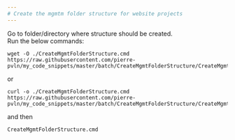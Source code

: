 ```yaml
--- 
# Create the mgmtm folder structure for website projects
--- 
```

Go to folder/directory where structure should be created.<br/>
Run the below commands:
<br/>
``` 
wget -O ./CreateMgmtFolderStructure.cmd https://raw.githubusercontent.com/pierre-pvln/my_code_snippets/master/batch/CreateMgmtFolderStructure/CreateMgmtFolderStructure.cmd
``` 

or

``` 
curl -o ./CreateMgmtFolderStructure.cmd https://raw.githubusercontent.com/pierre-pvln/my_code_snippets/master/batch/CreateMgmtFolderStructure/CreateMgmtFolderStructure.cmd
``` 
and then
``` 
CreateMgmtFolderStructure.cmd
``` 
